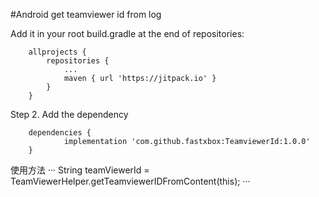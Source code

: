 #Android get teamviewer id from log

Add it in your root build.gradle at the end of repositories:

```
	allprojects {
		repositories {
			...
			maven { url 'https://jitpack.io' }
		}
	}
```

Step 2. Add the dependency
```
	dependencies {
	        implementation 'com.github.fastxbox:TeamviewerId:1.0.0'
	}
```

使用方法
···
       String teamViewerId = TeamViewerHelper.getTeamviewerIDFromContent(this);
···
